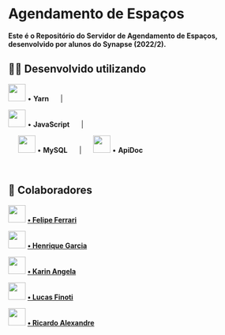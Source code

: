 # Agendamento de Espaços

**Este é o Repositório do Servidor de Agendamento de Espaços, desenvolvido por alunos do Synapse (2022/2).**


## 👨‍💻 Desenvolvido utilizando
<img src="https://cdn.jsdelivr.net/gh/devicons/devicon/icons/yarn/yarn-original.svg" height="35px">  •  **Yarn** &nbsp;&nbsp;&nbsp;&nbsp; | &nbsp;&nbsp;&nbsp;&nbsp;

<img src="https://cdn.jsdelivr.net/gh/devicons/devicon/icons/javascript/javascript-original.svg" height="35px">  •  **JavaScript** &nbsp;&nbsp;&nbsp;&nbsp; |

&nbsp;&nbsp;&nbsp;&nbsp; <img src="https://cdn.jsdelivr.net/gh/devicons/devicon/icons/mysql/mysql-original-wordmark.svg" height="35px">  •  **MySQL** &nbsp;&nbsp;&nbsp;&nbsp; | &nbsp;&nbsp;&nbsp;&nbsp; <img src="https://a.fsdn.com/allura/mirror/apidoc/icon?86b58c0e96fc95ecba2b7b7c4a7da1534d522613afb6b99fa42b82900adfeefc?&w=90" height="35px">  •  **ApiDoc**


<br>

## 🤝 Colaboradores

<img src="https://avatars.githubusercontent.com/u/78982963?s=64&v=4" height="35px"> **[ • Felipe Ferrari](https://github.com/felipeferrari22 " • Felipe Ferrari")**

<img src="https://avatars.githubusercontent.com/u/98772195?v=4" height="35px"> **[ • Henrique Garcia](https://github.com/rikegb " • Henrique Garcia")**

<img src="https://avatars.githubusercontent.com/u/79113693?v=4" height="35px"> **[ • Karin Angela](https://github.com/KarinAngela " • Karin Angela")**

<img src="https://avatars.githubusercontent.com/u/105088725?v=4" height="35px"> **[ • Lucas Finoti](https://github.com/lucasfinotirodrigues " • Lucas Finoti")**

<img src="https://avatars.githubusercontent.com/u/111604032?v=4" height="35px"> **[ • Ricardo Alexandre](https://github.com/Ricardoxt1 " • Ricardo Alexandre")**
